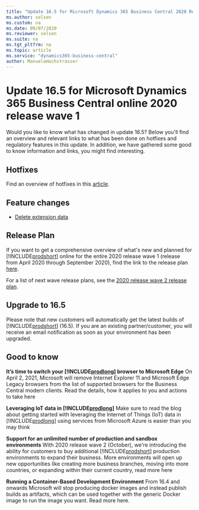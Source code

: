 ```yaml
---
title: "Update 16.5 for Microsoft Dynamics 365 Business Central 2020 Release Wave 1"
ms.author: solsen
ms.custom: na
ms.date: 09/07/2020
ms.reviewer: solsen
ms.suite: na
ms.tgt_pltfrm: na
ms.topic: article
ms.service: "dynamics365-business-central"
author: ManuelaHochstrasser
---
```


# Update 16.5 for Microsoft Dynamics 365 Business Central online 2020 release wave 1

Would you like to know what has changed in update 16.5? Below you'll find an overview and relevant links to what has been done on hotfixes and regulatory features in this update. In addition, we have gathered some good to know information and links, you might find interesting.

## Hotfixes

Find an overview of hotfixes in this [article](https://support.microsoft.com/en-us/help/4576664).

## Feature changes

- [Delete extension data]()

## Release Plan

If you want to get a comprehensive overview of what's new and planned for [!INCLUDE[prodshort](../developer/includes/prodshort.md)] online for the entire 2020 release wave 1 (release from April 2020 through September 2020), find the link to the release plan [here](/dynamics365-release-plan/2020wave1/dynamics365-business-central/planned-features).

For a list of next wave release plans, see the [2020 release wave 2 release plan]().

## Upgrade to 16.5

Please note that new customers will automatically get the latest builds of [!INCLUDE[prodshort](../developer/includes/prodshort.md)] (16.5). If you are an existing partner/customer, you will receive an email notification as soon as your environment has been upgraded.

## Good to know

**It’s time to switch your [!INCLUDE[prodlong](../developer/includes/prodlong.md)] browser to Microsoft Edge**
On April 2, 2021, Microsoft will remove Internet Explorer 11 and Microsoft Edge Legacy browsers from the list of supported browsers for the Business Central modern clients. Read the details, how it applies to you and actions to take here

**Leveraging IoT data in [!INCLUDE[prodlong](../developer/includes/prodlong.md)]**
Make sure to read the blog about getting started with leveraging the Internet of Things (IoT) data in [!INCLUDE[prodlong](../developer/includes/prodlong.md)] using services from Microsoft Azure is easier than you may think

**Support for an unlimited number of production and sandbox environments**
With 2020 release wave 2 (October), we're introducing the ability for customers to buy additional [!INCLUDE[prodshort](../developer/includes/prodshort.md)] production environments to expand their business. More environments will open up new opportunities like creating more business branches, moving into more countries, or expanding within their current country, read more here

**Running a Container-Based Development Environment**
From 16.4 and onwards Microsoft will stop producing docker images and instead publish builds as artifacts, which can be used together with the generic Docker image to run the image you want. Read more here.
